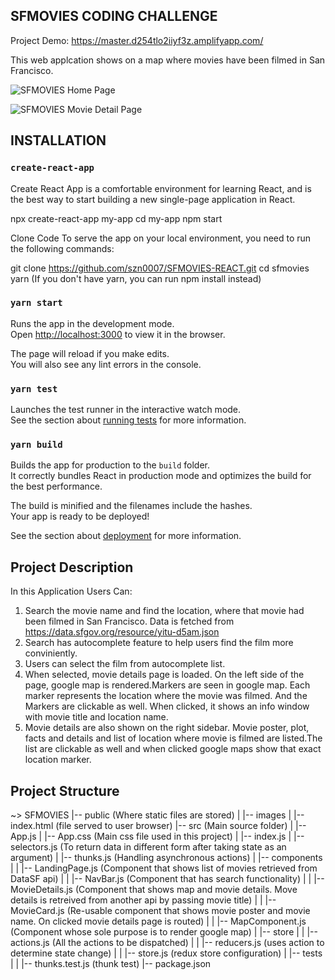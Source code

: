 ## SFMOVIES CODING CHALLENGE
Project Demo: https://master.d254tlo2iiyf3z.amplifyapp.com/

This web applcation shows on a map where movies have been filmed in San Francisco.

![SFMOVIES Home Page](https://master.d348t8b81a7o0l.amplifyapp.com/images/screenshot2.png)

![SFMOVIES Movie Detail Page](https://master.d348t8b81a7o0l.amplifyapp.com/images/screenshot1.png)

## INSTALLATION

### `create-react-app`
Create React App is a comfortable environment for learning React, and is the best way to start building a new single-page application in React.

npx create-react-app my-app
cd my-app
npm start

Clone Code
To serve the app on your local environment, you need to run the following commands:

git clone https://github.com/szn0007/SFMOVIES-REACT.git
cd sfmovies
yarn
(If you don't have yarn, you can run npm install instead)

### `yarn start`

Runs the app in the development mode.<br />
Open [http://localhost:3000](http://localhost:3000) to view it in the browser.

The page will reload if you make edits.<br />
You will also see any lint errors in the console.

### `yarn test`

Launches the test runner in the interactive watch mode.<br />
See the section about [running tests](https://facebook.github.io/create-react-app/docs/running-tests) for more information.

### `yarn build`

Builds the app for production to the `build` folder.<br />
It correctly bundles React in production mode and optimizes the build for the best performance.

The build is minified and the filenames include the hashes.<br />
Your app is ready to be deployed!

See the section about [deployment](https://facebook.github.io/create-react-app/docs/deployment) for more information.

## Project Description

In this Application Users Can:
1. Search the movie name and find the location, where that movie had been filmed in San Francisco. Data is fetched from https://data.sfgov.org/resource/yitu-d5am.json
2. Search has autocomplete feature to help users find the film more conviniently.
3. Users can select the film from autocomplete list.
4. When selected, movie details page is loaded. On the left side of the page, google map is rendered.Markers are seen in google map. Each marker represents the location where the movie was filmed. And the Markers are clickable as well. When clicked, it shows an info window with movie title and location name.
5. Movie details are also shown on the right sidebar. Movie poster, plot, facts and details and list of location where movie is filmed are listed.The list are clickable as well and when clicked google maps show that exact location marker.

## Project Structure
~> SFMOVIES
|-- public (Where static files are stored)
|   |-- images
|   |-- index.html (file served to user browser)
|-- src (Main source folder)
|   |-- App.js
|   |-- App.css (Main css file used in this project)
|   |-- index.js
|   |-- selectors.js (To return data in different form after taking state as an argument)
|   |-- thunks.js (Handling asynchronous actions)
|   |-- components
|   |   |-- LandingPage.js (Component that shows list of movies retrieved from DataSF api)
|   |   |-- NavBar.js (Component that has search functionality)
|   |   |-- MovieDetails.js (Component that shows map and movie details. Move details is retreived from another api by passing movie title)
|   |   |-- MovieCard.js (Re-usable component that shows movie poster and movie name. On clicked movie details page is routed)
|   |   |-- MapComponent.js (Component whose sole purpose is to render google map)
|   |-- store
|   |   |-- actions.js (All the actions to be dispatched)
|   |   |-- reducers.js (uses action to determine state change)
|   |   |-- store.js (redux store configuration)
|   |-- tests
|   |   |-- thunks.test.js (thunk test)
|-- package.json
